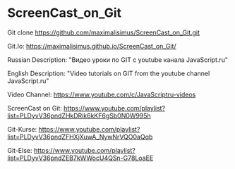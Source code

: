 # ScreenCast_on_Git

Git clone https://github.com/maximalisimus/ScreenCast_on_Git.git

Git.Io: https://maximalisimus.github.io/ScreenCast_on_Git/

Russian Description: "Видео уроки по GIT с youtube канала  JavaScript.ru"

English Description: "Video tutorials on GIT from the youtube channel JavaScript.ru"

Video Channel: https://www.youtube.com/c/JavaScriptru-videos

ScreenCast on Git: https://www.youtube.com/playlist?list=PLDyvV36pndZHkDRik6kKF6gSb0N0W995h

Git-Kurse: https://www.youtube.com/playlist?list=PLDyvV36pndZFHXjXuwA_NywNrVQO0aQqb

Git-Else: https://www.youtube.com/playlist?list=PLDyvV36pndZEB7kWWocU4QSn-G78LoaEE
